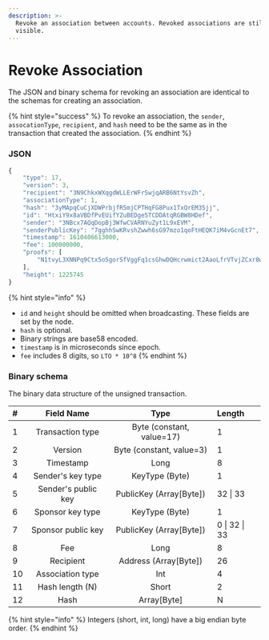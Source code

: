 ```yaml
---
description: >-
  Revoke an association between accounts. Revoked associations are still
  visible.
---
```


# Revoke Association

The JSON and binary schema for revoking an association are identical to the schemas for creating an association.

{% hint style="success" %}
To revoke an association, the `sender`, `assocationType`, `recipient`, and `hash` need to be the same as in the transaction that created the association.
{% endhint %}

### JSON

```javascript
{
    "type": 17,
    "version": 3,
    "recipient": "3N9ChkxWXqgdWLLErWFrSwjqARB6NtYsvZh",
    "associationType": 1,
    "hash": "3yMApqCuCjXDWPrbjfR5mjCPTHqFG8Pux1TxQrEM35jj",
    "id": "HtxiY9x8aVBDfPvEUifYZuBEDge5TCDDAtqRGBW8HDef",
    "sender": "3NBcx7AQqDopBj3WfwCVARNYuZyt1L9xEVM",
    "senderPublicKey": "7gghhSwKRvshZwwh6sG97mzo1qoFtHEQK7iM4vGcnEt7",
    "timestamp": 1610406613000,
    "fee": 100000000,
    "proofs": [
        "N1tvyL3XNNPq9Ctx5o5gorSfVggFq1csGhwDQHcrwmict2AaoLfrVTvjZCxr8w1Qq9a3XUgBD5nTg21wmLQTUg5"
    ],
    "height": 1225745
}
```

{% hint style="info" %}
* `id` and `height` should be omitted when broadcasting. These fields are set by the node.
* `hash` is optional.
* Binary strings are base58 encoded.
* `timestamp` is in microseconds since epoch.
* `fee` includes 8 digits, so `LTO * 10^8`
{% endhint %}

### Binary schema

The binary data structure of the unsigned transaction.

| \# | Field Name | Type | Length |
| :--- | :---: | :---: | :--- |
| 1 | Transaction type | Byte \(constant, value=17\) | 1 |
| 2 | Version | Byte \(constant, value=3\) | 1 |
| 3 | Timestamp | Long | 8 |
| 4 | Sender's key type | KeyType \(Byte\) | 1 |
| 5 | Sender's public key | PublicKey \(Array\[Byte\]\) | 32 \| 33 |
| 6 | Sponsor key type | KeyType \(Byte\) | 1 |
| 7 | Sponsor public key | PublicKey \(Array\[Byte\]\) | 0 \| 32 \| 33 |
| 8 | Fee | Long | 8 |
| 9 | Recipient | Address \(Array\[Byte\]\) | 26 |
| 10 | Association type | Int | 4 |
| 11 | Hash length \(N\) | Short | 2 |
| 12 | Hash | Array\[Byte\] | N |

{% hint style="info" %}
Integers \(short, int, long\) have a big endian byte order.
{% endhint %}

